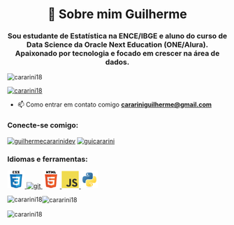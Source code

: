 <h1 align="center">👋 Sobre mim Guilherme</h1>
<h3 align="center">Sou estudante de Estatística na ENCE/IBGE e aluno do curso de Data Science da Oracle Next Education (ONE/Alura). Apaixonado por tecnologia e focado em crescer na área de dados.</h3>

<p align="left"> <img src="https://komarev.com/ghpvc/?username=cararini18&label=Profile%20views&color=0eb421&style=plastic" alt="cararini18" /> </p>

<p align="left"> <a href="https://github.com/ryo-ma/github-profile-trophy"><img src="https://github-profile-trophy.vercel.app/?username=cararini18" alt="cararini18" /></a> </p>

- 📫 Como entrar em contato comigo **carariniguilherme@gmail.com**

<h3 align="left">Conecte-se comigo:</h3>
<p align="left">
<a href="https://linkedin.com/in/guilhermecararinidev" target="blank"><img align="center" src="https://raw.githubusercontent.com/rahuldkjain/github-profile-readme-generator/master/src/images/icons/Social/linked-in-alt.svg" alt="guilhermecararinidev" height="30" width="40" /></a>
<a href="https://instagram.com/guicararini" target="blank"><img align="center" src="https://raw.githubusercontent.com/rahuldkjain/github-profile-readme-generator/master/src/images/icons/Social/instagram.svg" alt="guicararini" height="30" width="40" /></a>
</p>

<h3 align="left">Idiomas e ferramentas:</h3>
<p align="left"> <a href="https://www.w3schools.com/css/" target="_blank" rel="noreferrer"> <img src="https://raw.githubusercontent.com/devicons/devicon/master/icons/css3/css3-original-wordmark.svg" alt="css3" width="40" height="40"/> </a> <a href="https://git-scm.com/" target="_blank" rel="noreferrer"> <img src="https://www.vectorlogo.zone/logos/git-scm/git-scm-icon.svg" alt="git" width="40" height="40"/> </a> <a href="https://www.w3.org/html/" target="_blank" rel="noreferrer"> <img src="https://raw.githubusercontent.com/devicons/devicon/master/icons/html5/html5-original-wordmark.svg" alt="html5" width="40" height="40"/> </a> <a href="https://developer.mozilla.org/en-US/docs/Web/JavaScript" target="_blank" rel="noreferrer"> <img src="https://raw.githubusercontent.com/devicons/devicon/master/icons/javascript/javascript-original.svg" alt="javascript" width="40" height="40"/> </a> <a href="https://www.python.org" target="_blank" rel="noreferrer"> <img src="https://raw.githubusercontent.com/devicons/devicon/master/icons/python/python-original.svg" alt="python" width="40" height="40"/> </a> </p>

<p><img align="left" src="https://github-readme-stats.vercel.app/api/top-langs?username=cararini18&show_icons=true&theme=gruvbox&locale=en&layout=compact" alt="cararini18" /></p>

<p> <img align="center" src="https://github-readme-stats.vercel.app/api?username=cararini18&show_icons=true&theme=gruvbox&locale=en" alt="cararini18" /></p>

<p><img align="center" src="https://github-readme-streak-stats.herokuapp.com/?user=cararini18&theme=highcontrast" alt="cararini18" /></p>
